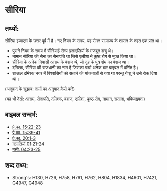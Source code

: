 # सीरिया #

## तथ्यों: ##

सीरिया इस्राएल के उत्तर पूर्व में है। नए नियम के समय, यह रोमन साम्राज्य के शासन के तहत एक प्रांत था।

* पुराने नियम के समय मैं सीरियाई सैन्य इस्राएलियों के मजबूत शत्रु थे।
* नामान सीरिया की सेना का सेनापति था जिसे एलीशा ने कुष्ठ रोग से मुक्त किया था।
* सीरिया के अनेक निवासी आराम के वंशज थे, जो नूह के पुत्र शेम का वंशज था।
* दमिश्क, सीरिया की राजधानी का नाम है जिसका चर्चा अनेक बार बाइबल में वर्णित है।
* शाऊल दमिश्क नगर में विश्वासियों को सताने की योजनाओं से गया था परन्तु यीशु ने उसे रोक दिया था।

(अनुवाद के सुझाव: [नामों का अनुवाद कैसे करें](rc://hi/ta/man/translate/translate-names))

(यह भी देखें: [आराम](../names/aram.md), [सेनापति](../other/commander.md), [दमिश्क](../names/damascus.md), [वंशज](../other/descendant.md), [एलीशा](../names/elisha.md), [कुष्ठ रोग](../other/leprosy.md), [नामान](../names/naaman.md), [सताना](../other/persecute.md), [भविष्यद्वक्ता](../kt/prophet.md))

## बाइबल सन्दर्भ: ##

* [प्रे.का. 15:22-23](rc://hi/tn/help/act/15/22)
* [प्रे.का. 15:39-41](rc://hi/tn/help/act/15/39)
* [प्रे.का. 20:1-3](rc://hi/tn/help/act/20/01)
* [गलातियों 01:21-24](rc://hi/tn/help/gal/01/21)
* [मत्ती. 04:23-25](rc://hi/tn/help/mat/04/23)

## शब्द तथ्य: ##

* Strong's: H130, H726, H758, H761, H762, H804, H1834, H4601, H7421, G4947, G4948
